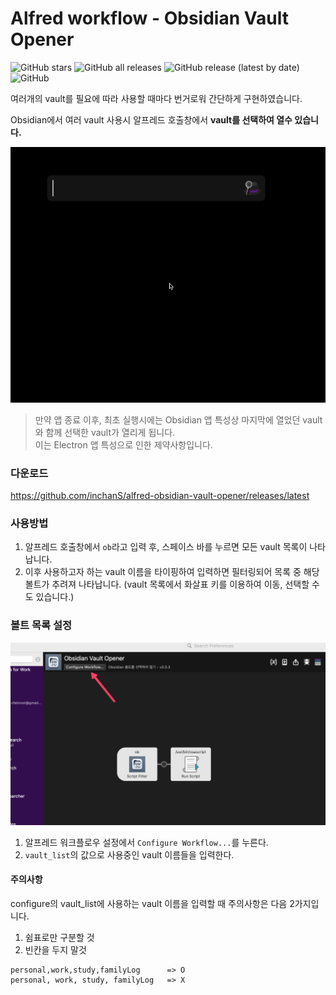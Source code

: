 # Alfred workflow - Obsidian Vault Opener
![GitHub stars](https://img.shields.io/github/stars/inchans/alfred-obsidian-vault-opener?style=flat&logo=apachespark)
![GitHub all releases](https://img.shields.io/github/downloads/inchanS/alfred-obsidian-vault-opener/total?logo=github) ![GitHub release (latest by date)](https://img.shields.io/github/v/release/inchanS/alfred-obsidian-vault-opener?logo=rocket)  ![GitHub](https://img.shields.io/github/license/inchanS/alfred-obsidian-vault-opener)


여러개의 vault를 필요에 따라 사용할 때마다 번거로워 간단하게 구현하였습니다.  

Obsidian에서 여러 vault 사용시 알프레드 호출창에서 **vault를 선택하여 열수 있습니다.**   

![preview](/assets/obsidian-vault-opener.gif)  

> 만약 앱 종료 이후, 최초 실행시에는 Obsidian 앱 특성상 마지막에 열었던 vault와 함께 선택한 vault가 열리게 됩니다.  
> 이는 Electron 앱 특성으로 인한 제약사항입니다. 

### 다운로드
https://github.com/inchanS/alfred-obsidian-vault-opener/releases/latest  

### 사용방법
1. 알프레드 호출창에서 `ob`라고 입력 후, 스페이스 바를 누르면 모든 vault 목록이 나타납니다.
2. 이후 사용하고자 하는 vault 이름을 타이핑하여 입력하면 필터링되어 목록 중 해당볼트가 추려져 나타납니다.
   (vault 목록에서 화살표 키를 이용하여 이동, 선택할 수도 있습니다.)


### 볼트 목록 설정
![Configure Workflow...](/assets/SCR-20250104-iabx.png)

1. 알프레드 워크플로우 설정에서 `Configure Workflow...`를 누른다.
2. `vault_list`의 값으로 사용중인 vault 이름들을 입력한다.

#### 주의사항
configure의 vault_list에 사용하는 vault 이름을 입력할 때 주의사항은 다음 2가지입니다.
1. 쉼표로만 구분할 것
2. 빈칸을 두지 말것

```
personal,work,study,familyLog      => O
personal, work, study, familyLog   => X
```
